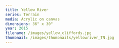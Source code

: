 ```yaml
---
title: Yellow River
series: Terrain
media: Acrylic on canvas
dimensions: 36" x 30"
year: 2015
filename: /images/yellow_cliffords.jpg
thumbnail: /images/thumbnails/yellowriver_TN.jpg
---
```

